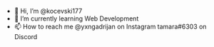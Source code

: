 - 👋 Hi, I’m @kocevski177 
- 🌱 I’m currently learning Web Development
- 📫 How to reach me @yxngadrijan on Instagram tamara#6303 on Discord

<!---
kocevski177/kocevski177 is a ✨ special ✨ repository because its `README.md` (this file) appears on your GitHub profile.
You can click the Preview link to take a look at your changes.
--->
